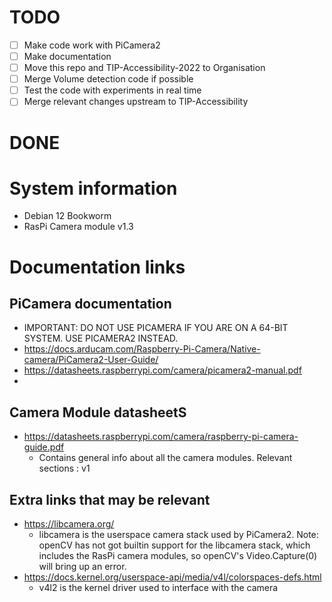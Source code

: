 # TODO
- [ ] Make code work with PiCamera2
- [ ] Make documentation
- [ ] Move this repo and TIP-Accessibility-2022 to Organisation
- [ ] Merge Volume detection code if possible
- [ ] Test the code with experiments in real time
- [ ] Merge relevant changes upstream to TIP-Accessibility
# DONE

# System information
- Debian 12 Bookworm
- RasPi Camera module v1.3

# Documentation links 
## PiCamera documentation
 - IMPORTANT: DO NOT USE PICAMERA IF YOU ARE ON A 64-BIT SYSTEM. USE PICAMERA2 INSTEAD.   
 - https://docs.arducam.com/Raspberry-Pi-Camera/Native-camera/PiCamera2-User-Guide/
 - https://datasheets.raspberrypi.com/camera/picamera2-manual.pdf
 - 
## Camera Module datasheetS
- https://datasheets.raspberrypi.com/camera/raspberry-pi-camera-guide.pdf
  - Contains general info about all the camera modules. Relevant sections : v1   
## Extra links that may be relevant
- https://libcamera.org/
  - libcamera is the userspace camera stack used by PiCamera2. Note: openCV has not got builtin support for the libcamera stack, which includes the RasPi camera modules, so openCV's Video.Capture(0) will bring up an error.      
- https://docs.kernel.org/userspace-api/media/v4l/colorspaces-defs.html
  - v4l2 is the kernel driver used to interface with the camera   
